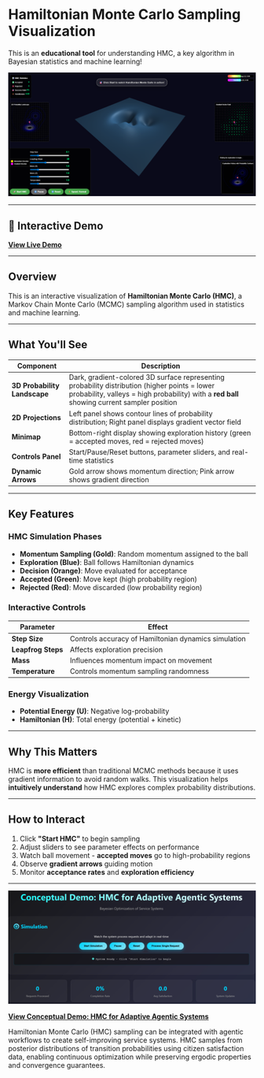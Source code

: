 # Hamiltonian Monte Carlo Sampling Visualization
This is an **educational tool** for understanding HMC, a key algorithm in Bayesian statistics and machine learning!

![HMC Visualization Preview](https://github.com/nbahador/Hamiltonian_Monte_Carlo_Sampling_Visualization/blob/main/img.png)

---

## 🔗 Interactive Demo

[**View Live Demo**](https://nbahador.github.io/Hamiltonian_Monte_Carlo_Sampling_Visualization/Hamiltonian%20Monte%20Carlo%20Sampling.html)

---

## Overview

This is an interactive visualization of **Hamiltonian Monte Carlo (HMC)**, a Markov Chain Monte Carlo (MCMC) sampling algorithm used in statistics and machine learning.

---

## What You'll See

| Component | Description |
|-----------|-------------|
| **3D Probability Landscape** | Dark, gradient-colored 3D surface representing probability distribution (higher points = lower probability, valleys = high probability) with a **red ball** showing current sampler position |
| **2D Projections** | Left panel shows contour lines of probability distribution; Right panel displays gradient vector field |
| **Minimap** | Bottom-right display showing exploration history (green = accepted moves, red = rejected moves) |
| **Controls Panel** | Start/Pause/Reset buttons, parameter sliders, and real-time statistics |
| **Dynamic Arrows** | Gold arrow shows momentum direction; Pink arrow shows gradient direction |

---

## Key Features

### HMC Simulation Phases
- **Momentum Sampling (Gold)**: Random momentum assigned to the ball
- **Exploration (Blue)**: Ball follows Hamiltonian dynamics
- **Decision (Orange)**: Move evaluated for acceptance
- **Accepted (Green)**: Move kept (high probability region)
- **Rejected (Red)**: Move discarded (low probability region)

### Interactive Controls
| Parameter | Effect |
|-----------|--------|
| **Step Size** | Controls accuracy of Hamiltonian dynamics simulation |
| **Leapfrog Steps** | Affects exploration precision |
| **Mass** | Influences momentum impact on movement |
| **Temperature** | Controls momentum sampling randomness |

### Energy Visualization
- **Potential Energy (U)**: Negative log-probability
- **Hamiltonian (H)**: Total energy (potential + kinetic)

---

## Why This Matters

HMC is **more efficient** than traditional MCMC methods because it uses gradient information to avoid random walks. This visualization helps **intuitively understand** how HMC explores complex probability distributions.

---

## How to Interact

1. Click **"Start HMC"** to begin sampling
2. Adjust sliders to see parameter effects on performance
3. Watch ball movement - **accepted moves** go to high-probability regions
4. Observe **gradient arrows** guiding motion
5. Monitor **acceptance rates** and **exploration efficiency**

---

![Conceptual Demo](https://github.com/nbahador/Hamiltonian_Monte_Carlo_Sampling_Visualization/blob/main/img2.png)

[**View Conceptual Demo: HMC for Adaptive Agentic Systems**](https://nbahador.github.io/Hamiltonian_Monte_Carlo_Sampling_Visualization/Conceptual%20Demo%20HMC%20for%20Adaptive%20Agentic%20Systems.html)

Hamiltonian Monte Carlo (HMC) sampling can be integrated with agentic workflows to create self-improving service systems. HMC samples from posterior distributions of transition probabilities using citizen satisfaction data, enabling continuous optimization while preserving ergodic properties and convergence guarantees.
